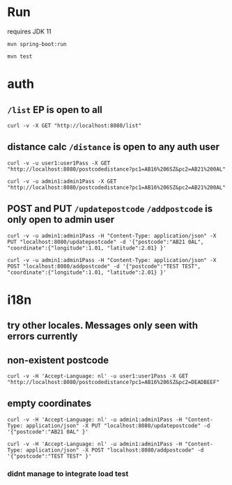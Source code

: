 # Run
requires JDK 11

`mvn spring-boot:run`

`mvn test`

# auth
## `/list` EP is open to all

`curl -v -X GET "http://localhost:8080/list"`

## distance calc `/distance` is open to any auth user

`curl -v -u user1:user1Pass -X GET "http://localhost:8080/postcodedistance?pc1=AB16%206SZ&pc2=AB21%200AL"`

`curl -v -u admin1:admin1Pass -X GET "http://localhost:8080/postcodedistance?pc1=AB16%206SZ&pc2=AB21%200AL"`

## POST and PUT  `/updatepostcode` `/addpostcode` is only open to admin user

`curl -v -u admin1:admin1Pass -H "Content-Type: application/json" -X PUT "localhost:8080/updatepostcode" -d '{"postcode":"AB21 0AL", "coordinate":{"longitude":1.01, "latitude":2.01} }'`

`curl -v -u admin1:admin1Pass -H "Content-Type: application/json" -X POST "localhost:8080/addpostcode" -d '{"postcode":"TEST TEST", "coordinate":{"longitude":1.01, "latitude":2.01} }'`


# i18n
## try other locales. Messages only seen with errors currently
## non-existent postcode

`curl -v -H 'Accept-Language: nl' -u user1:user1Pass -X GET "http://localhost:8080/postcodedistance?pc1=AB16%206SZ&pc2=DEADBEEF"`
## empty coordinates

`curl -v -H 'Accept-Language: nl' -u admin1:admin1Pass -H "Content-Type: application/json" -X PUT "localhost:8080/updatepostcode" -d '{"postcode":"AB21 0AL" }'`

`curl -v -H 'Accept-Language: nl' -u admin1:admin1Pass -H "Content-Type: application/json" -X POST "localhost:8080/addpostcode" -d '{"postcode":"TEST TEST" }'`

### didnt manage to integrate load test 